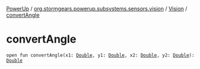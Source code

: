 [PowerUp](../../index.md) / [org.stormgears.powerup.subsystems.sensors.vision](../index.md) / [Vision](index.md) / [convertAngle](./convert-angle.md)

# convertAngle

`open fun convertAngle(x1: `[`Double`](https://kotlinlang.org/api/latest/jvm/stdlib/kotlin/-double/index.html)`, y1: `[`Double`](https://kotlinlang.org/api/latest/jvm/stdlib/kotlin/-double/index.html)`, x2: `[`Double`](https://kotlinlang.org/api/latest/jvm/stdlib/kotlin/-double/index.html)`, y2: `[`Double`](https://kotlinlang.org/api/latest/jvm/stdlib/kotlin/-double/index.html)`): `[`Double`](https://kotlinlang.org/api/latest/jvm/stdlib/kotlin/-double/index.html)